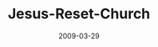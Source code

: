 ---
layout: music 
title: "Jesus-Reset-Church"
series: "Reset"
date: 2009-03-29 
description: "Jesus is still alive and active in the world today through his Body - the Church."
audio: "http://s3.amazonaws.com/crossroadsaudiomessages/Reset6.mp3"
audio-duration: "40:16"
---